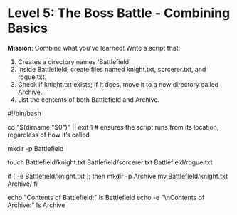 # Level 5: The Boss Battle - Combining Basics

**Mission**: Combine what you've learned! Write a script that:

1. Creates a directory names 'Battlefield'
2. Inside Battlefield, create files named knight.txt, sorcerer.txt, and rogue.txt.
3. Check if knight.txt exists; if it does, move it to a new directory called Archive.
4. List the contents of both Battlefield and Archive.







#!/bin/bash


cd "$(dirname "$0")" || exit 1  # ensures the script runs from its location, regardless of how it’s called


mkdir -p Battlefield


touch Battlefield/knight.txt Battlefield/sorcerer.txt Battlefield/rogue.txt


if [ -e Battlefield/knight.txt ]; then
    mkdir -p Archive
    mv Battlefield/knight.txt Archive/
fi


echo "Contents of Battlefield:"
ls Battlefield
echo -e "\nContents of Archive:"
ls Archive